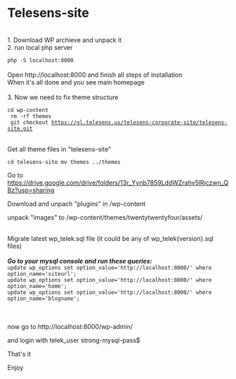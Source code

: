 # Telesens-site
<br>
1. Download WP archieve and unpack it
<br>
2. run local php server

<code>php -S localhost:8000</code>
<br>
<br>
Open http://localhost:8000 and finish all steps of installation<br>
When it's all done and you see main homepage<br>
<br>
3. Now we need to fix theme structure

<code>cd wp-content<br>
rm -rf themes<br>
git checkout https://gl.telesens.us/telesens-corporate-site/telesens-site.git
</code>
<br>

Get all theme files in
"telesens-site"

<code>cd telesens-site
mv themes ../themes
</code>
<br>

Go to 
https://drive.google.com/drive/folders/13r_Yvnb7859LddWZrahv5lRiczwn_QBz?usp=sharing

Download and unpach "plugins" in /wp-content

unpack "images" to  /wp-content/themes/twentytwentyfour/assets/


<br>
Migrate latest wp_telek.sql file (it could be any of wp_telek{version}.sql files)
<br>
<br>
<b><i>Go to your mysql console and run these queries:</i></b>

<code>
update wp_options set option_value='http://localhost:8000/' where option_name='siteurl';
update wp_options set option_value='http://localhost:8000/' where option_name='home';
update wp_options set option_value='http://localhost:8000/' where option_name='blogname';
</code>
<br>
<br>

now go to 
http://localhost:8000/wp-admin/

and login with
telek_user
strong-mysql-pass$

That's it

Enjoy